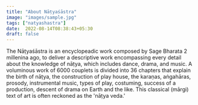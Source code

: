 ```yaml
---
title: "About Nāṭyaśāstra"
image: "images/sample.jpg"
tags: ["natyashastra"]
date:  2022-08-14T08:38:43+05:30
draft: false
---
```





The Nāṭyaśāstra is an encyclopeadic work composed by Sage Bharata 2 millenina ago, to deliver a descriptive work encompassing every detail about the knowledge of nāṭya​, which includes dance, drama, and music. A voluminous work of 6000 couplets is divided into 36 chapters that explain the birth of nāṭya​, the construction of play house, the karaṇa​s, aṅgahāra​s, prosody, instrumental music, types of play, costuming, success of a production, descent of drama on Earth and the like. This classical (mārgi) text of art is often reckoned as the 'nāṭya veda​.' 

